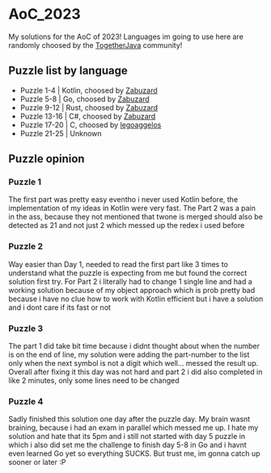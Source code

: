 # AoC_2023
My solutions for the AoC of 2023! Languages im going to use here are randomly choosed by the [TogetherJava](https://discord.gg/together-java-272761734820003841) community!

## Puzzle list by language
- Puzzle 1-4 | Kotlin, choosed by [Zabuzard](https://github.com/Zabuzard)
- Puzzle 5-8 | Go, choosed by [Zabuzard](https://github.com/Zabuzard)
- Puzzle 9-12 | Rust, choosed by [Zabuzard](https://github.com/Zabuzard)
- Puzzle 13-16 | C#, choosed by [Zabuzard](https://github.com/Zabuzard)
- Puzzle 17-20 | C, choosed by [legoaggelos](https://github.com/legoaggelos)
- Puzzle 21-25 | Unknown

## Puzzle opinion
### Puzzle 1
The first part was pretty easy eventho i never used Kotlin before, the implementation of my ideas in Kotlin were very fast.
The Part 2 was a pain in the ass, because they not mentioned that twone is merged should also be detected as 21 and not just 2 which
messed up the redex i used before

### Puzzle 2
Way easier than Day 1, needed to read the first part like 3 times to understand what the puzzle is expecting from me
but found the correct solution first try.
For Part 2 i literally had to change 1 single line and had a working solution because of my object approach which is
prob pretty bad because i have no clue how to work with Kotlin efficient but i have a solution and i dont care if its fast or not

### Puzzle 3
The part 1 did take bit time because i didnt thought about when the number is on the end of line, my solution were adding the part-number
to the list only when the next symbol is not a digit which well... messed the result up.
Overall after fixing it this day was not hard and part 2 i did also completed in like 2 minutes, only some lines need to be changed

### Puzzle 4
Sadly finished this solution one day after the puzzle day.
My brain wasnt braining, because i had an exam in parallel which messed me up. I hate my solution and hate that its 5pm and i still not 
started with day 5 puzzle in which i also did set me the challenge to finish day 5-8 in Go and i havnt even learned Go yet so everything SUCKS.
But trust me, im gonna catch up sooner or later :P
